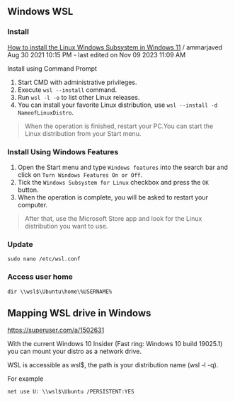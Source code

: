
## Windows WSL

### Install

[How to install the Linux Windows Subsystem in Windows 11](https://techcommunity.microsoft.com/t5/windows-11/how-to-install-the-linux-windows-subsystem-in-windows-11/m-p/2701207) / ammarjaved ‎Aug 30 2021 10:15 PM - last edited on ‎Nov 09 2023 11:09 AM

Install using Command Prompt
1. Start CMD with administrative privileges.
2. Execute `wsl --install` command.
3. Run `wsl -l -o` to list other Linux releases.
4. You can install your favorite Linux distribution, use `wsl --install -d NameofLinuxDistro`.

> When the operation is finished, restart your PC.You can start the Linux distribution from your Start menu.
 

### Install Using Windows Features

1. Open the Start menu and type `Windows features` into the search bar and click on `Turn Windows Features On or Off`.
2. Tick the `Windows Subsystem for Linux` checkbox and press the `OK` button.
3. When the operation is complete, you will be asked to restart your computer.

> After that, use the Microsoft Store app and look for the Linux distribution you want to use.

### Update

```shell 
sudo nano /etc/wsl.conf
```

### Access user home

``` Shell
dir \\wsl$\Ubuntu\home\%USERNAME%
```

## Mapping WSL drive in Windows

https://superuser.com/a/1502631 

With the current Windows 10 Insider (Fast ring: Windows 10 build 19025.1) you can mount your distro as a network drive.

WSL is accessible as wsl$, the path is your distribution name (wsl -l -q).

For example 
``` Batchfile
net use U: \\wsl$\Ubuntu /PERSISTENT:YES
```
